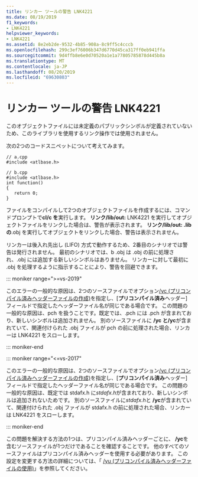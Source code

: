 ```yaml
---
title: リンカー ツールの警告 LNK4221
ms.date: 08/19/2019
f1_keywords:
- LNK4221
helpviewer_keywords:
- LNK4221
ms.assetid: 8e2eb2de-9532-4b85-908a-8c9ff5c4cccb
ms.openlocfilehash: 299c3ef76006b347d6770d45ca317ff0eb941ffa
ms.sourcegitcommit: 9d4ffb8e6e0d70520a1e1a77805785878d445b8a
ms.translationtype: MT
ms.contentlocale: ja-JP
ms.lasthandoff: 08/20/2019
ms.locfileid: "69630803"
---
```

# <a name="linker-tools-warning-lnk4221"></a>リンカー ツールの警告 LNK4221

このオブジェクトファイルには未定義のパブリックシンボルが定義されていないため、このライブラリを使用するリンク操作では使用されません。

次の2つのコードスニペットについて考えてみます。

```
// a.cpp
#include <atlbase.h>
```

```
// b.cpp
#include <atlbase.h>
int function()
{
   return 0;
}
```

ファイルをコンパイルして2つのオブジェクトファイルを作成するには、コマンドプロンプトで**cl/c を**実行します。 **リンク/lib/out:** LNK4221 を実行してオブジェクトファイルをリンクした場合は、警告が表示されます。 **リンク/lib/out: .lib の**.obj を実行してオブジェクトをリンクした場合、警告は表示されません。

リンカーは後入れ先出し (LIFO) 方式で動作するため、2番目のシナリオでは警告は発行されません。 最初のシナリオでは、b .obj は .obj の前に処理され、.obj には追加する新しいシンボルはありません。 リンカーに対して最初に .obj を処理するように指示することにより、警告を回避できます。

::: moniker range=">=vs-2019"

このエラーの一般的な原因は、2つのソースファイルでオプション[/yc (プリコンパイル済みヘッダーファイルの作成)](../../build/reference/yc-create-precompiled-header-file.md)を指定し、[**プリコンパイル済み**ヘッダー] フィールドで指定したヘッダーファイル名が同じである場合です。 この問題の一般的な原因は、pch を扱うことです。既定では、.pch には .pch が含まれており、新しいシンボルは追加されません。 別のソースファイルに **/yc と/yc**が含まれていて、関連付けられた .obj ファイルが pch の前に処理された場合、リンカーは LNK4221 をスローします。

::: moniker-end

::: moniker range="<=vs-2017"

このエラーの一般的な原因は、2つのソースファイルでオプション[/yc (プリコンパイル済みヘッダーファイルの作成)](../../build/reference/yc-create-precompiled-header-file.md)を指定し、[**プリコンパイル済み**ヘッダー] フィールドで指定したヘッダーファイル名が同じである場合です。 この問題の一般的な原因は、既定では stdafx.h に*stdafx.h*が含まれており、新しいシンボルは追加されないためです。 別のソースファイルに*stdafx.h*と **/yc**が含まれていて、関連付けられた .obj ファイルが stdafx.h の前に処理された場合、リンカーは LNK4221 をスローします。

::: moniker-end

この問題を解決する方法の1つは、プリコンパイル済みヘッダーごとに、 **/yc**を含むソースファイルが1つだけであることを確認することです。 他のすべてのソースファイルはプリコンパイル済みヘッダーを使用する必要があります。 この設定を変更する方法の詳細については、「 [/yu (プリコンパイル済みヘッダーファイルの使用)](../../build/reference/yu-use-precompiled-header-file.md)」を参照してください。
